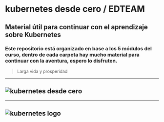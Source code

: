 # kubernetes desde cero / EDTEAM 

## Material útil para continuar con el aprendizaje sobre **Kubernetes**

### Este repositorio está organizado en base a los 5 módulos del curso, dentro de cada carpeta hay mucho material para continuar con la aventura, espero lo disfruten. 

> Larga vida y prosperidad

---
![kubernetes desde cero](https://photos.google.com/share/AF1QipPVaU7XlwF7TujqE297l0tUuVpw9exl46B7KtVIlkR5WE9gqTCqQeoOEWD-CQOwIA?key=NHdyWEZEeTlwWk5mbWwxUE8tSkxkMVVqVnFkZGFB) 
---

---
![kubernetes logo](https://upload.wikimedia.org/wikipedia/commons/thumb/3/39/Kubernetes_logo_without_workmark.svg/1200px-Kubernetes_logo_without_workmark.svg.png "Kubernetes logo") 
---
